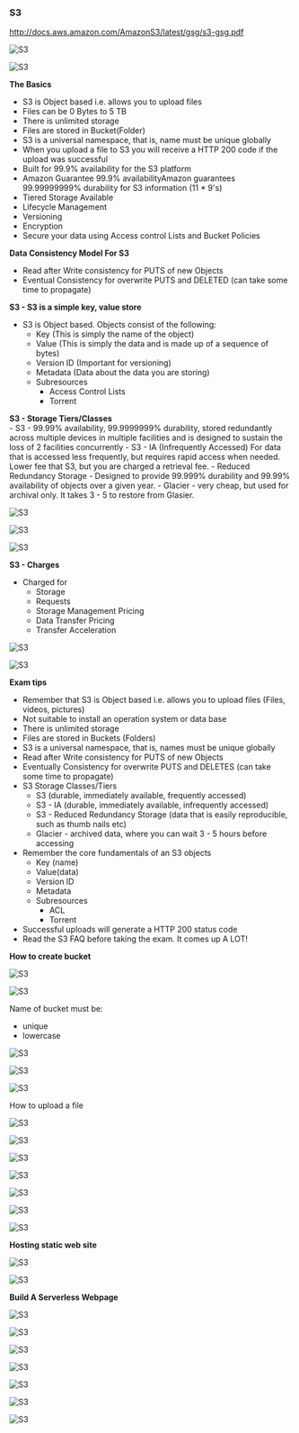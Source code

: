 ### S3 

http://docs.aws.amazon.com/AmazonS3/latest/gsg/s3-gsg.pdf

![S3 ](../images/S3/s3.png)

![S3 ](../images/S3/s3_2.png)

**The Basics**
- S3 is Object based i.e. allows you to upload files
- Files can be 0 Bytes to 5 TB
- There is unlimited storage
- Files are stored in Bucket(Folder)
- S3 is a universal namespace, that is, name must be unique globally
- When you upload a file to S3 you will receive a HTTP 200 code if the upload was successful
- Built for 99.9% availability for the S3 platform
- Amazon Guarantee 99.9% availabilityAmazon guarantees 99.99999999% durability for S3 information (11 * 9's)
- Tiered Storage Available
- Lifecycle Management
- Versioning
- Encryption
- Secure your data using Access control Lists and Bucket Policies

**Data Consistency Model For S3**
- Read after Write consistency for PUTS of new Objects
- Eventual Consistency for overwrite PUTS and DELETED (can take some time to propagate)

**S3 - S3 is a simple key, value store**
- S3 is Object based. Objects consist of the following:
	- Key (This is simply the name of the  object)
	- Value (This is simply the data and is made up of a sequence of bytes)
	- Version ID (Important for versioning)
	- Metadata (Data about the data you are storing)
	- Subresources
		- Access Control Lists
		- Torrent
		
**S3 - Storage Tiers/Classes**	
	- S3 - 99.99% availability, 99.9999999% durability, stored redundantly across multiple devices in multiple facilities and 
	is designed to sustain the loss of 2 facilities concurrently
	- S3 - IA (Infrequently Accessed) For data that is accessed less frequently, but requires rapid access when needed.
	 Lower fee that S3, but you are charged a retrieval fee.
	- Reduced Redundancy Storage - Designed to provide 99.999% durability and 99.99% availability of objects over a given year.
	- Glacier - very cheap, but used for archival only. It takes 3 - 5 to restore from Glasier.
	
![S3 ](../images/S3/s3_3.png)

![S3 ](../images/S3/s3_4.png)

![S3 ](../images/S3/s3_5.png)

**S3 - Charges**
- Charged for
	- Storage
	- Requests
	- Storage Management Pricing
	- Data Transfer Pricing
	- Transfer Acceleration 
	
![S3 ](../images/S3/s3_6.png)	

![S3 ](../images/S3/s3_7.png)	

**Exam tips**
- Remember that S3 is Object based i.e. allows you to upload files (Files, videos, pictures)
- Not suitable to install an operation system or data base
- There is unlimited storage
- Files are stored in Buckets (Folders)
- S3 is a universal namespace, that is, names must be unique globally
- Read after Write consistency for PUTS of new Objects
- Eventually Consistency for overwrite PUTS and DELETES (can take some time to propagate)
- S3 Storage Classes/Tiers
	- S3 (durable, immediately available, frequently accessed)
	- S3 - IA (durable, immediately available, infrequently accessed)
	- S3 - Reduced Redundancy Storage (data that is easily reproducible, such as thumb nails etc)
	- Glacier - archived data, where you can wait 3 - 5 hours before accessing
- Remember the core fundamentals of an S3 objects
	- Key (name)
	- Value(data)
	- Version ID
	- Metadata
	- Subresources
		- ACL
		- Torrent
- Successful uploads will generate a HTTP 200 status code
- Read the S3 FAQ before taking the exam. It comes up A LOT!

**How to create bucket**


![S3 ](../images/S3/s3_8.png)	

![S3 ](../images/S3/s3_9.png)	

Name of bucket must be:
- unique
- lowercase

![S3 ](../images/S3/s3_10.png)	

![S3 ](../images/S3/s3_11.png)

![S3 ](../images/S3/s3_12.png)	
	
How to upload a file
	
![S3 ](../images/S3/s3_13.png)	
	
![S3 ](../images/S3/s3_14.png)	

![S3 ](../images/S3/s3_15.png)	
	
![S3 ](../images/S3/s3_16.png)	
	
![S3 ](../images/S3/s3_17.png)	

![S3 ](../images/S3/s3_18.png)	

![S3 ](../images/S3/s3_19.png)	

**Hosting static web site**

![S3 ](../images/S3/s3_20.png)	

![S3 ](../images/S3/s3_21.png)	


**Build A Serverless Webpage**

![S3 ](../images/S3/s3_30.png)

![S3 ](../images/S3/s3_31.png)

![S3 ](../images/S3/s3_32.png)

![S3 ](../images/S3/s3_33.png)

![S3 ](../images/S3/s3_34.png)

![S3 ](../images/S3/s3_35.png)

![S3 ](../images/S3/s3_36.png)
